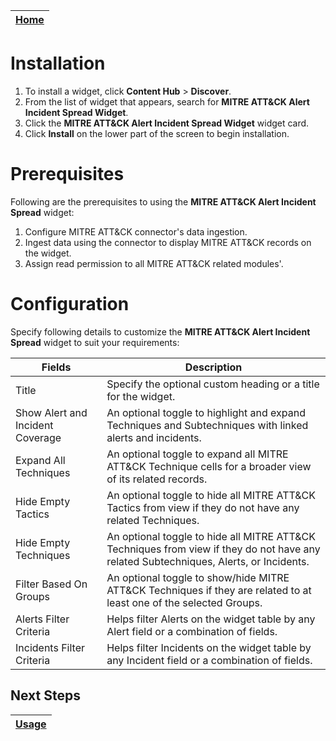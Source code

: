 | [Home](../README.md) |
|--------------------------------------------|

# Installation
1. To install a widget, click **Content Hub** > **Discover**.
2. From the list of widget that appears, search for **MITRE ATT&CK Alert Incident Spread Widget**.
3. Click the **MITRE ATT&CK Alert Incident Spread Widget** widget card.
4. Click **Install** on the lower part of the screen to begin installation.

# Prerequisites

Following are the prerequisites to using the **MITRE ATT&CK Alert Incident Spread** widget:

1. Configure MITRE ATT&CK connector's data ingestion.
2. Ingest data using the connector to display MITRE ATT&CK records on the widget.
3. Assign read permission to all MITRE ATT&CK related modules'.

# Configuration

Specify following details to customize the **MITRE ATT&CK Alert Incident Spread** widget to suit your requirements:

| Fields                           | Description                                                                                                                           |
|----------------------------------|---------------------------------------------------------------------------------------------------------------------------------------|
| Title                            | Specify the optional custom heading or a title for the widget.                                                                        |
| Show Alert and Incident Coverage | An optional toggle to highlight and expand Techniques and Subtechniques with linked alerts and incidents.                             |
| Expand All Techniques            | An optional toggle to expand all MITRE ATT&CK Technique cells for a broader view of its related records.                              |
| Hide Empty Tactics               | An optional toggle to hide all MITRE ATT&CK Tactics from view if they do not have any related Techniques.                             |
| Hide Empty Techniques            | An optional toggle to hide all MITRE ATT&CK Techniques from view if they do not have any related Subtechniques, Alerts, or Incidents. |
| Filter Based On Groups           | An optional toggle to show/hide MITRE ATT&CK Techniques if they are related to at least one of the selected Groups.                   |
| Alerts Filter Criteria           | Helps filter Alerts on the widget table by any Alert field or a combination of fields.                                                |
| Incidents Filter Criteria        | Helps filter Incidents on the widget table by any Incident field or a combination of fields.                                          |

## Next Steps

| [Usage](./usage.md) |
|---------------------|